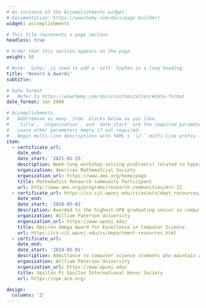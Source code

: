 ```yaml
---
# An instance of the Accomplishments widget.
# Documentation: https://wowchemy.com/docs/page-builder/
widget: accomplishments

# This file represents a page section.
headless: true

# Order that this section appears on the page.
weight: 50

# Note: `&shy;` is used to add a 'soft' hyphen in a long heading.
title: 'Honors & Awards'
subtitle:

# Date format
#   Refer to https://wowchemy.com/docs/customization/#date-format
date_format: Jan 2006

# Accomplishments.
#   Add/remove as many `item` blocks below as you like.
#   `title`, `organization`, and `date_start` are the required parameters.
#   Leave other parameters empty if not required.
#   Begin multi-line descriptions with YAML's `|2-` multi-line prefix.
item:
  - certificate_url:
    date_end:
    date_start: '2021-01-25'
    description: Week-long workshop solving problem(s) related to hypergraphs. Acceptance rate of <50%.
    organization: American Mathematical Society
    organization_url: https://www.ams.org/home/page
    title: Mathematics Research Community Participant
    url: http://www.ams.org/programs/research-communities/mrc-22
  - certificate_url: https://cs-cit.wpunj.edu/cs/assets/dept_resources/ooa.pdf
    date_end:
    date_start: '2020-05-01'
    description: Awarded to the highest-GPA graduating senior in computer science.
    organization: William Paterson University
    organization_url: https://www.wpunj.edu/
    title: Omicron Omega Award for Excellence in Computer Science
    url: https://cs-cit.wpunj.edu/cs/department-resources.html
  - certificate_url:
    date_end:
    date_start: '2019-05-01'
    description: Admittance to computer science students who maintain at least a B average in all courses.
    organization: William Paterson University
    organization_url: https://www.wpunj.edu/
    title: Upsilon Pi Epsilon International Honor Society
    url: https://upe.acm.org/

design:
  columns: '2'
---
```

